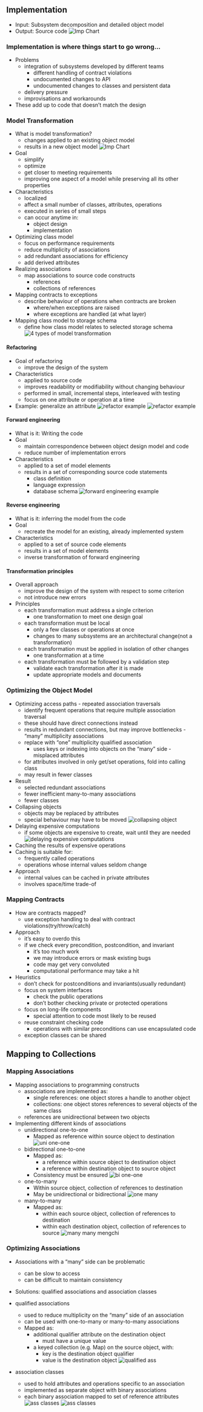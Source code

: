 ## Implementation
  - Input: Subsystem decomposition and detailed object model
  - Output: Source code
![Imp Chart](figs/impchart.png)

### Implementation is where things start to go wrong...
  - Problems
    - integration of subsystems developed by different teams
      - different handling of contract violations
      - undocumented changes to API
      - undocumented changes to classes and persistent data
    - delivery pressure
    - improvisations and workarounds
  - These add up to code that doesn’t match the design
  
### Model Transformation
  - What is model transformation?
    - changes applied to an existing object model
    - results in a new object model
![Imp Chart](figs/modelTransEx.png)
  - Goal
    - simplify
    - optimize
    - get closer to meeting requirements
    - improving one aspect of a model while preserving all its other
properties
  - Characteristics
    - localized
    - affect a small number of classes, attributes, operations
    - executed in series of small steps
    - can occur anytime in:
      - object design
      - implementation
  - Optimizing class model
    - focus on performance requirements
    - reduce multiplicity of associations
    - add redundant associations for efficiency
    - add derived attributes
  - Realizing associations
    - map associations to source code constructs
      - references
      - collections of references
  - Mapping contracts to exceptions
    - describe behaviour of operations when contracts are broken
      - where/when exceptions are raised
      - where exceptions are handled (at what layer)
  - Mapping class model to storage schema
    - define how class model relates to selected storage schema
![4 types of model transformation](figs/4types.png)

#### Refactoring
  - Goal of refactoring
    - improve the design of the system
  - Characteristics
    - applied to source code
    - improves readability or modifiability without changing behaviour
    - performed in small, incremental steps, interleaved with testing
    - focus on one attribute or operation at a time
  - Example: generalize an attribute
![refactor example](figs/refactor1.png)
![refactor example](figs/refactor2.png)
#### Forward engineering
  - What is it: Writing the code
  - Goal
    - maintain correspondence between object design model and code
    - reduce number of implementation errors
  - Characteristics
    - applied to a set of model elements
    - results in a set of corresponding source code statements
      - class definition
      - language expression
      - database schema
![forward engineering example](figs/forwardengineering.png)
#### Reverse engineering
  - What is it: inferring the model from the code
  - Goal
    - recreate the model for an existing, already implemented system
  - Characteristics
    - applied to a set of source code elements
    - results in a set of model elements
    - inverse transformation of forward engineering
#### Transformation principles
  - Overall approach
    - improve the design of the system with respect to some criterion
    - not introduce new errors
  - Principles
    - each transformation must address a single criterion
      - one transformation to meet one design goal
    - each transformation must be local
      - only a few classes or operations at once
      - changes to many subsystems are an architectural change(not a transformation)
    - each transformation must be applied in isolation of other changes
      - one transformation at a time
    - each transformation must be followed by a validation step
      - validate each transformation after it is made
      - update appropriate models and documents
### Optimizing the Object Model
   - Optimizing access paths
    - repeated association traversals
      - identify frequent operations that require multiple association traversal
      - these should have direct connections instead
      - results in redundant connections, but may improve bottlenecks
    - “many” multiplicity associations
      - replace with “one” multiplicity qualified association
        - uses keys or indexing into objects on the “many” side
    - misplaced attributes
      - for attributes involved in only get/set operations, fold into calling class
      - may result in fewer classes
  - Result
    - selected redundant associations
    - fewer inefficient many-to-many associations
    - fewer classes
  - Collapsing objects
    - objects may be replaced by attributes
    - special behaviour may have to be moved
![collapsing object](figs/collapsingobj.png)
  - Delaying expensive computations
    - if some objects are expensive to create, wait until they are needed
![delaying expensive computations](figs/expensivecomputation.png)
  - Caching the results of expensive operations
  - Caching is suitable for:
    - frequently called operations
    - operations whose internal values seldom change
  - Approach
    - internal values can be cached in private attributes
    - involves space/time trade-of

### Mapping Contracts
  - How are contracts mapped?
    - use exception handling to deal with contract violations(try/throw/catch)
  - Approach
    - it’s easy to overdo this
    - if we check every precondition, postcondition, and invariant
      - it’s too much work
      - we may introduce errors or mask existing bugs
      - code may get very convoluted
      - computational performance may take a hit
  - Heuristics
    - don’t check for postconditions and invariants(usually redundant)
    - focus on system interfaces
      - check the public operations
      - don’t bother checking private or protected operations
    - focus on long-life components
      - special attention to code most likely to be reused
    - reuse constraint checking code
      - operations with similar preconditions can use encapsulated code
    - exception classes can be shared

## Mapping to Collections

### Mapping Associations
  - Mapping associations to programming constructs
    - associations are implemented as:
      - single references: one object stores a handle to another object
      - collections: one object stores references to several objects of the same class
    - references are unidirectional between two objects
  - Implementing different kinds of associations
    - unidirectional one-to-one
      - Mapped as reference within source object to destination
![uni one-one](figs/unioneone.png)
    - bidirectional one-to-one
      - Mapped as:
        - a reference within source object to destination object
        - a reference within destination object to source object
      - Consistency must be ensured
![bi one-one](figs/bioneone.png)
    - one-to-many
      - Within source object, collection of references to destination
      - May be unidirectional or bidirectional
![one many](figs/onemany.png)
    - many-to-many
      - Mapped as:
        - within each source object, collection of references to destination
        - within each destination object, collection of references to source
![many many mengchi](figs/manymany.png)
  
### Optimizing Associations
  - Associations with a “many” side can be problematic
    - can be slow to access
    - can be difficult to maintain consistency
  - Solutions: qualified associations and association classes
  
  - qualified associations
    - used to reduce multiplicity on the “many” side of an association
    - can be used with one-to-many or many-to-many associations
    - Mapped as:
      - additional qualifier attribute on the destination object
        - must have a unique value
      - a keyed collection (e.g. Map) on the source object, with:
        - key is the destination object qualifier
        - value is the destination object
![qualified ass](figs/qualifiedass.png)

  - association classes
    - used to hold attributes and operations specific to an association
    - implemented as separate object with binary associations
    - each binary association mapped to set of reference attributes
![ass classes](figs/assclasses.png)
![ass classes](figs/assclas.png)
